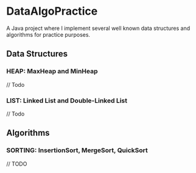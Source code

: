 # DataAlgoPractice
A Java project where I implement several well known data structures and algorithms for practice purposes.


## Data Structures

### HEAP: MaxHeap and MinHeap

// Todo

### LIST: Linked List and Double-Linked List  

// Todo

## Algorithms

### SORTING: InsertionSort, MergeSort, QuickSort

// TODO 
